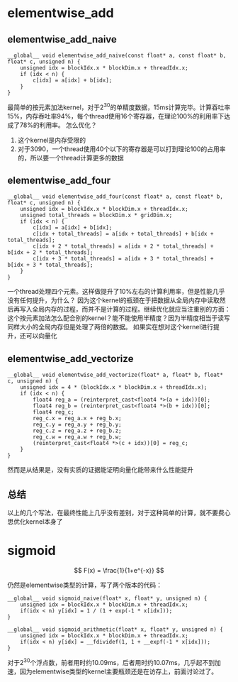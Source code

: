 # elementwise_add

## elementwise_add_naive

```cuda
__global__ void elementwise_add_naive(const float* a, const float* b, float* c, unsigned n) {
    unsigned idx = blockIdx.x * blockDim.x + threadIdx.x;
    if (idx < n) {
        c[idx] = a[idx] + b[idx];
    }
}
```

最简单的按元素加法kernel，对于$2^{30}$的单精度数据，15ms计算完毕。计算吞吐率15%，内存吞吐率94%，每个thread使用16个寄存器，在理论100%的利用率下达成了78%的利用率。
怎么优化？
1. 这个kernel是内存受限的
2. 对于3090，一个thread使用40个以下的寄存器是可以打到理论100的占用率的，所以要一个thread计算更多的数据

## elementwise_add_four

```cuda
__global__ void elementwise_add_four(const float* a, const float* b, float* c, unsigned n) {
    unsigned idx = blockIdx.x * blockDim.x + threadIdx.x;
    unsigned total_threads = blockDim.x * gridDim.x;
    if (idx < n) {
        c[idx] = a[idx] + b[idx];
        c[idx + total_threads] = a[idx + total_threads] + b[idx + total_threads];
        c[idx + 2 * total_threads] = a[idx + 2 * total_threads] + b[idx + 2 * total_threads];
        c[idx + 3 * total_threads] = a[idx + 3 * total_threads] + b[idx + 3 * total_threads];
    }
}
```

一个thread处理四个元素。这样做提升了10%左右的计算利用率，但是性能几乎没有任何提升，为什么？
因为这个kernel的瓶颈在于把数据从全局内存中读取然后再写入全局内存的过程，而并不是计算的过程。继续优化就应当注重别的方面：这个按元素加法怎么配合别的kernel？能不能使用半精度？因为半精度相当于读写同样大小的全局内存但是处理了两倍的数据。
如果实在想对这个kernel进行提升，还可以向量化

## elementwise_add_vectorize

```cuda
__global__ void elementwise_add_vectorize(float* a, float* b, float* c, unsigned n) {
    unsigned idx = 4 * (blockIdx.x * blockDim.x + threadIdx.x);
    if (idx < n) {
        float4 reg_a = (reinterpret_cast<float4 *>(a + idx))[0];
        float4 reg_b = (reinterpret_cast<float4 *>(b + idx))[0];
        float4 reg_c;
        reg_c.x = reg_a.x + reg_b.x;
        reg_c.y = reg_a.y + reg_b.y;
        reg_c.z = reg_a.z + reg_b.z;
        reg_c.w = reg_a.w + reg_b.w;
        (reinterpret_cast<float4 *>(c + idx))[0] = reg_c;
    }
}
```

然而是从结果是，没有实质的证据能证明向量化能带来什么性能提升


## 总结

以上的几个写法，在最终性能上几乎没有差别，对于这种简单的计算，就不要费心思优化kernel本身了

# sigmoid

$$
F(x) = \frac{1}{1+e^{-x}}
$$

仍然是elementwise类型的计算，写了两个版本的代码：
```cuda
__global__ void sigmoid_naive(float* x, float* y, unsigned n) {
    unsigned idx = blockIdx.x * blockDim.x + threadIdx.x;
    if(idx < n) y[idx] = 1 / (1 + exp(-1 * x[idx]));
}

__global__ void sigmoid_arithmetic(float* x, float* y, unsigned n) {
    unsigned idx = blockIdx.x * blockDim.x + threadIdx.x;
    if(idx < n) y[idx] = __fdividef(1, 1 + __expf(-1 * x[idx]));
}
```

对于$2^{30}$个浮点数，前者用时约10.09ms，后者用时约10.07ms，几乎起不到加速，因为elementwise类型的kernel主要瓶颈还是在访存上，前面讨论过了。
